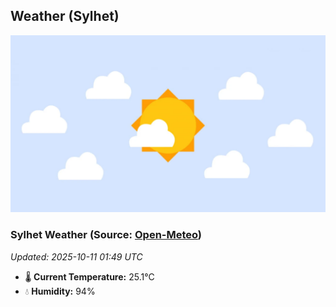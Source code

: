 ## Weather (Sylhet)
![](/weather.webp)
<!-- WEATHER-START -->
### Sylhet Weather (Source: [Open-Meteo](https://open-meteo.com))
_Updated: 2025-10-11 01:49 UTC_
* 🌡️ **Current Temperature:** 25.1°C
* 💧 **Humidity:** 94%
<!-- WEATHER-END -->

















































































































